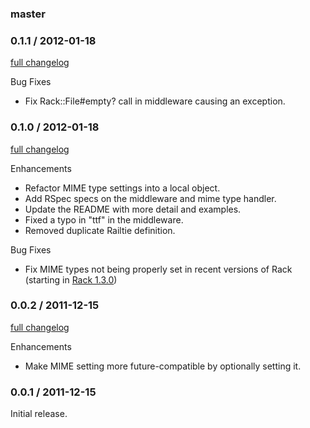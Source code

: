 ### master

### 0.1.1 / 2012-01-18

[full changelog](https://github.com/rubymaverick/font_assets/compare/v0.1.0...v0.1.1)

Bug Fixes

* Fix Rack::File#empty? call in middleware causing an exception.

### 0.1.0 / 2012-01-18

[full changelog](https://github.com/rubymaverick/font_assets/compare/v0.0.2...v0.1.0)

Enhancements

* Refactor MIME type settings into a local object.
* Add RSpec specs on the middleware and mime type handler.
* Update the README with more detail and examples.
* Fixed a typo in "ttf" in the middleware.
* Removed duplicate Railtie definition.

Bug Fixes

* Fix MIME types not being properly set in recent versions of Rack (starting in [Rack 1.3.0](https://github.com/rack/rack/commit/469518f7d971ba99fc335cf546d605d2364c81aa))

### 0.0.2 / 2011-12-15

[full changelog](https://github.com/rubymaverick/font_assets/compare/v0.0.1...v0.0.2)

Enhancements

* Make MIME setting more future-compatible by optionally setting it.

### 0.0.1 / 2011-12-15

Initial release.
